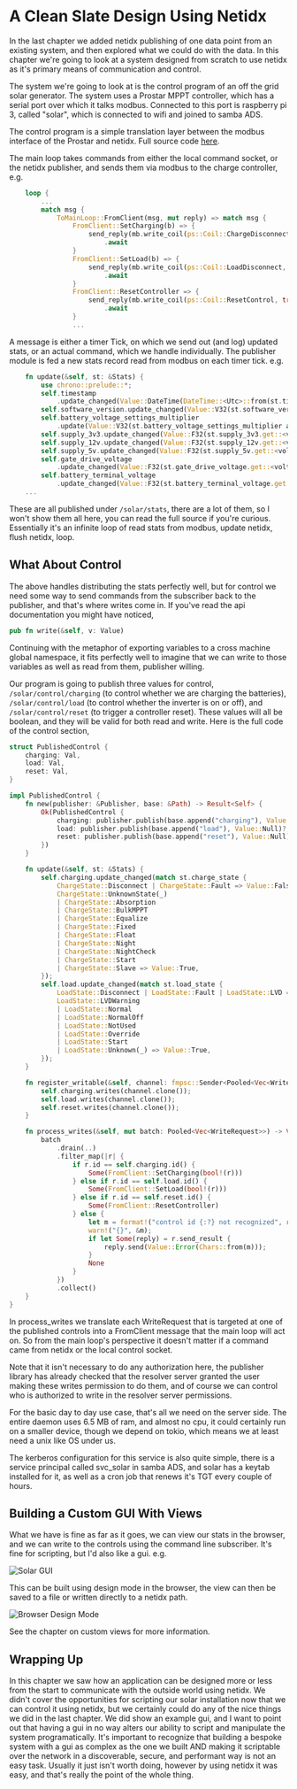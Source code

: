 # A Clean Slate Design Using Netidx

In the last chapter we added netidx publishing of one data point from
an existing system, and then explored what we could do with the
data. In this chapter we're going to look at a system designed from
scratch to use netidx as it's primary means of communication and
control.

The system we're going to look at is the control program of an off the
grid solar generator. The system uses a Prostar MPPT controller, which
has a serial port over which it talks modbus. Connected to this port
is raspberry pi 3, called "solar", which is connected to wifi and
joined to samba ADS.

The control program is a simple translation layer between the modbus
interface of the Prostar and netidx. Full source code
[here](https://github.com/estokes/solar).

The main loop takes commands from either the local command socket, or
the netidx publisher, and sends them via modbus to the charge
controller, e.g.

``` rust
    loop {
        ...
        match msg {
            ToMainLoop::FromClient(msg, mut reply) => match msg {
                FromClient::SetCharging(b) => {
                    send_reply(mb.write_coil(ps::Coil::ChargeDisconnect, !b).await, reply)
                        .await
                }
                FromClient::SetLoad(b) => {
                    send_reply(mb.write_coil(ps::Coil::LoadDisconnect, !b).await, reply)
                        .await
                }
                FromClient::ResetController => {
                    send_reply(mb.write_coil(ps::Coil::ResetControl, true).await, reply)
                        .await
                }
                ...
```

A message is either a timer Tick, on which we send out (and log)
updated stats, or an actual command, which we handle individually. The
publisher module is fed a new stats record read from modbus on each
timer tick. e.g.

``` rust
    fn update(&self, st: &Stats) {
        use chrono::prelude::*;
        self.timestamp
            .update_changed(Value::DateTime(DateTime::<Utc>::from(st.timestamp)));
        self.software_version.update_changed(Value::V32(st.software_version as u32));
        self.battery_voltage_settings_multiplier
            .update(Value::V32(st.battery_voltage_settings_multiplier as u32));
        self.supply_3v3.update_changed(Value::F32(st.supply_3v3.get::<volt>()));
        self.supply_12v.update_changed(Value::F32(st.supply_12v.get::<volt>()));
        self.supply_5v.update_changed(Value::F32(st.supply_5v.get::<volt>()));
        self.gate_drive_voltage
            .update_changed(Value::F32(st.gate_drive_voltage.get::<volt>()));
        self.battery_terminal_voltage
            .update_changed(Value::F32(st.battery_terminal_voltage.get::<volt>()));
    ...
```

These are all published under `/solar/stats`, there are a lot of them,
so I won't show them all here, you can read the full source if you're
curious. Essentially it's an infinite loop of read stats from modbus,
update netidx, flush netidx, loop.

## What About Control

The above handles distributing the stats perfectly well, but for
control we need some way to send commands from the subscriber back to
the publisher, and that's where writes come in. If you've read the api
documentation you might have noticed,

```rust
pub fn write(&self, v: Value)
```

Continuing with the metaphor of exporting variables to a cross machine
global namespace, it fits perfectly well to imagine that we can write
to those variables as well as read from them, publisher willing.

Our program is going to publish three values for control,
`/solar/control/charging` (to control whether we are charging the
batteries), `/solar/control/load` (to control whether the inverter is on
or off), and `/solar/control/reset` (to trigger a controller
reset). These values will all be boolean, and they will be valid for
both read and write. Here is the full code of the control section,

```rust
struct PublishedControl {
    charging: Val,
    load: Val,
    reset: Val,
}

impl PublishedControl {
    fn new(publisher: &Publisher, base: &Path) -> Result<Self> {
        Ok(PublishedControl {
            charging: publisher.publish(base.append("charging"), Value::Null)?,
            load: publisher.publish(base.append("load"), Value::Null)?,
            reset: publisher.publish(base.append("reset"), Value::Null)?,
        })
    }

    fn update(&self, st: &Stats) {
        self.charging.update_changed(match st.charge_state {
            ChargeState::Disconnect | ChargeState::Fault => Value::False,
            ChargeState::UnknownState(_)
            | ChargeState::Absorption
            | ChargeState::BulkMPPT
            | ChargeState::Equalize
            | ChargeState::Fixed
            | ChargeState::Float
            | ChargeState::Night
            | ChargeState::NightCheck
            | ChargeState::Start
            | ChargeState::Slave => Value::True,
        });
        self.load.update_changed(match st.load_state {
            LoadState::Disconnect | LoadState::Fault | LoadState::LVD => Value::False,
            LoadState::LVDWarning
            | LoadState::Normal
            | LoadState::NormalOff
            | LoadState::NotUsed
            | LoadState::Override
            | LoadState::Start
            | LoadState::Unknown(_) => Value::True,
        });
    }

    fn register_writable(&self, channel: fmpsc::Sender<Pooled<Vec<WriteRequest>>>) {
        self.charging.writes(channel.clone());
        self.load.writes(channel.clone());
        self.reset.writes(channel.clone());
    }

    fn process_writes(&self, mut batch: Pooled<Vec<WriteRequest>>) -> Vec<FromClient> {
        batch
            .drain(..)
            .filter_map(|r| {
                if r.id == self.charging.id() {
                    Some(FromClient::SetCharging(bool!(r)))
                } else if r.id == self.load.id() {
                    Some(FromClient::SetLoad(bool!(r)))
                } else if r.id == self.reset.id() {
                    Some(FromClient::ResetController)
                } else {
                    let m = format!("control id {:?} not recognized", r.id);
                    warn!("{}", &m);
                    if let Some(reply) = r.send_result {
                        reply.send(Value::Error(Chars::from(m)));
                    }
                    None
                }
            })
            .collect()
    }
}
```

In process_writes we translate each WriteRequest that is targeted at
one of the published controls into a FromClient message that the main
loop will act on. So from the main loop's perspective it doesn't
matter if a command came from netidx or the local control socket.

Note that it isn't necessary to do any authorization here, the
publisher library has already checked that the resolver server granted
the user making these writes permission to do them, and of course we
can control who is authorized to write in the resolver server
permissions.

For the basic day to day use case, that's all we need on the server
side. The entire daemon uses 6.5 MB of ram, and almost no cpu, it
could certainly run on a smaller device, though we depend on tokio,
which means we at least need a unix like OS under us.

The kerberos configuration for this service is also quite simple,
there is a service principal called svc_solar in samba ADS, and solar
has a keytab installed for it, as well as a cron job that renews it's
TGT every couple of hours.

## Building a Custom GUI With Views

What we have is fine as far as it goes, we can view our stats in the
browser, and we can write to the controls using the command line
subscriber. It's fine for scripting, but I'd also like a gui. e.g.

![Solar GUI](solar-gui.png)

This can be built using design mode in the browser, the view can then
be saved to a file or written directly to a netidx path.

![Browser Design Mode](browser-design-mode.png)

See the chapter on custom views for more information.

## Wrapping Up

In this chapter we saw how an application can be designed more or less
from the start to communicate with the outside world using netidx. We
didn't cover the opportunities for scripting our solar installation
now that we can control it using netidx, but we certainly could do any
of the nice things we did in the last chapter. We did show an example
gui, and I want to point out that having a gui in no way alters our
ability to script and manipulate the system programatically. It's
important to recognize that building a bespoke system with a gui as
complex as the one we built AND making it scriptable over the network
in a discoverable, secure, and performant way is not an easy task.
Usually it just isn't worth doing, however by using netidx it was
easy, and that's really the point of the whole thing.
